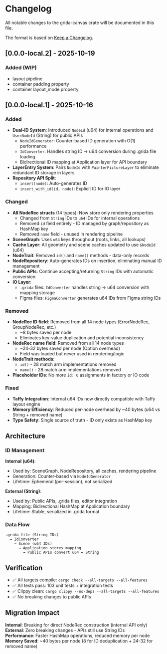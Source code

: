 # Changelog

All notable changes to the grida-canvas crate will be documented in this file.

The format is based on [Keep a Changelog](https://keepachangelog.com/en/1.0.0/).

## [0.0.0-local.2] - 2025-10-19

### Added (WIP)

- layout pipeline
- container padding property
- container layout_mode property

<!--  -->

## [0.0.0-local.1] - 2025-10-16

### Added

- **Dual-ID System**: Introduced `NodeId` (u64) for internal operations and `UserNodeId` (String) for public APIs
  - `NodeIdGenerator`: Counter-based ID generation with O(1) performance
  - `IdConverter`: Handles string ID → u64 conversion during .grida file loading
  - Bidirectional ID mapping at Application layer for API boundary
- **LayerEntry System**: Pairs `NodeId` with `PainterPictureLayer` to eliminate redundant ID storage in layers
- **Repository API Split**:
  - `insert(node)`: Auto-generates ID
  - `insert_with_id(id, node)`: Explicit ID for IO layer

### Changed

- **All NodeRec structs** (14 types): Now store only rendering properties
  - Changed from `String` IDs to `u64` IDs for internal operations
  - Removed `id` field entirely - ID managed by graph/repository as HashMap key
  - Removed `name` field - unused in rendering pipeline
- **SceneGraph**: Uses `u64` keys throughout (roots, links, all lookups)
- **Cache Layer**: All geometry and scene caches updated to use `&NodeId` (u64)
- **NodeTrait**: Removed `id()` and `name()` methods - data-only records
- **NodeRepository**: Auto-generates IDs on insertion, eliminating manual ID management
- **Public APIs**: Continue accepting/returning `String` IDs with automatic conversion
- **IO Layer**:
  - `.grida` files: `IdConverter` handles string → u64 conversion with mapping storage
  - Figma files: `FigmaConverter` generates u64 IDs from Figma string IDs

### Removed

- **NodeRec ID field**: Removed from all 14 node types (ErrorNodeRec, GroupNodeRec, etc.)
  - ~8 bytes saved per node
  - Eliminates key-value duplication and potential inconsistency
- **NodeRec name field**: Removed from all 14 node types
  - ~24-32 bytes saved per node (Option<String> overhead)
  - Field was loaded but never used in rendering/logic
- **NodeTrait methods**:
  - `id()` - 28 match arm implementations removed
  - `name()` - 28 match arm implementations removed
- **Placeholder IDs**: No more `id: 0` assignments in factory or IO code

### Fixed

- **Taffy Integration**: Internal u64 IDs now directly compatible with Taffy layout engine
- **Memory Efficiency**: Reduced per-node overhead by ~40 bytes (u64 vs String + removed name)
- **Type Safety**: Single source of truth - ID only exists as HashMap key

## Architecture

### ID Management

**Internal (u64)**:

- Used by: SceneGraph, NodeRepository, all caches, rendering pipeline
- Generation: Counter-based via `NodeIdGenerator`
- Lifetime: Ephemeral (per-session), not serialized

**External (String)**:

- Used by: Public APIs, .grida files, editor integration
- Mapping: Bidirectional HashMap at Application boundary
- Lifetime: Stable, serialized in .grida format

### Data Flow

```
.grida file (String IDs)
  → IdConverter
    → Scene (u64 IDs)
      → Application stores mapping
        → Public APIs convert u64 ↔ String
```

## Verification

- ✅ All targets compile: `cargo check --all-targets --all-features`
- ✅ All tests pass: 103 unit tests + integration tests
- ✅ Clippy clean: `cargo clippy --no-deps --all-targets --all-features`
- ✅ No breaking changes to public APIs

## Migration Impact

**Internal**: Breaking for direct NodeRec construction (internal API only)  
**External**: Zero breaking changes - APIs still use String IDs  
**Performance**: Faster HashMap operations, reduced memory per node  
**Memory Saved**: ~40 bytes per node (8 for ID deduplication + 24-32 for removed name)
